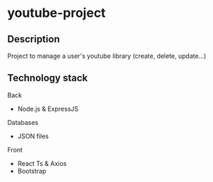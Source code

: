 # youtube-project

## Description

Project to manage a user's youtube library (create, delete, update...)

## Technology stack

Back
-   Node.js & ExpressJS

Databases
-   JSON files

Front
-   React Ts & Axios
-   Bootstrap
